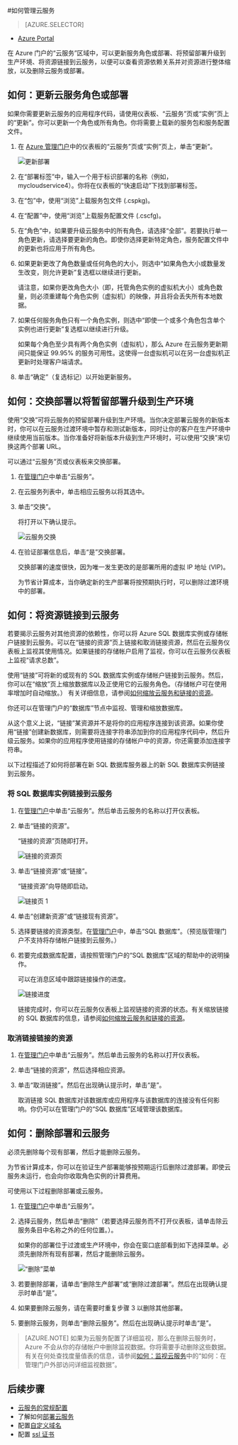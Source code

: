 <properties 
	pageTitle="如何管理云服务 | Microsoft Azure" 
	description="了解如何在 Azure 门户中管理云服务。" 
	services="cloud-services" 
	documentationCenter="" 
	authors="Thraka" 
	manager="timlt" 
	editor=""/>

<tags 
	ms.service="cloud-services" 
	ms.date="09/22/2015"
	wacn.date="11/12/2015"/>





#如何管理云服务

> [AZURE.SELECTOR]
- [Azure Portal](/documentation/articles/cloud-services-how-to-manage)

在 Azure 门户的“云服务”区域中，可以更新服务角色或部署、将预留部署升级到生产环境、将资源链接到云服务，以便可以查看资源依赖关系并对资源进行整体缩放，以及删除云服务或部署。


## 如何：更新云服务角色或部署

如果你需要更新云服务的应用程序代码，请使用仪表板、“云服务”页或“实例”页上的“更新”。你可以更新一个角色或所有角色。你将需要上载新的服务包和服务配置文件。

1. 在 [Azure 管理门户](https://manage.windowsazure.cn/)中的仪表板的“云服务”页或“实例”页上，单击“更新”。

	![更新部署](./media/cloud-services-how-to-manage/CloudServices_UpdateDeployment.png)

2. 在“部署标签”中，输入一个用于标识部署的名称（例如，mycloudservice4）。你将在仪表板的“快速启动”下找到部署标签。

3. 在“包”中，使用“浏览”上载服务包文件 (.cspkg)。

4. 在“配置”中，使用“浏览”上载服务配置文件 (.cscfg)。

5. 在“角色”中，如果要升级云服务中的所有角色，请选择“全部”。若要执行单一角色更新，请选择要更新的角色。即使你选择更新特定角色，服务配置文件中的更新也将应用于所有角色。

6. 如果更新更改了角色数量或任何角色的大小，则选中“如果角色大小或数量发生改变，则允许更新”复选框以继续进行更新。

	请注意，如果你更改角色大小（即，托管角色实例的虚拟机大小）或角色数量，则必须重建每个角色实例（虚拟机）的映像，并且将会丢失所有本地数据。

7. 如果任何服务角色只有一个角色实例，则选中“即使一个或多个角色包含单个实例也进行更新”复选框以继续进行升级。

	如果每个角色至少具有两个角色实例（虚拟机），那么 Azure 在云服务更新期间只能保证 99.95% 的服务可用性。这使得一台虚拟机可以在另一台虚拟机正更新时处理客户端请求。

8. 单击“确定”（复选标记）以开始更新服务。



## 如何：交换部署以将暂留部署升级到生产环境

使用“交换”可将云服务的预留部署升级到生产环境。当你决定部署云服务的新版本时，你可以在云服务过渡环境中暂存和测试新版本，同时让你的客户在生产环境中继续使用当前版本。当你准备好将新版本升级到生产环境时，可以使用“交换”来切换这两个部署 URL。

可以通过“云服务”页或仪表板来交换部署。

1. 在[管理门户](https://manage.windowsazure.cn/)中单击“云服务”。

2. 在云服务列表中，单击相应云服务以将其选中。

3. 单击“交换”。

	将打开以下确认提示。

	![云服务交换](./media/cloud-services-how-to-manage/CloudServices_Swap.png)

4. 在验证部署信息后，单击“是”交换部署。

	交换部署的速度很快，因为唯一发生更改的是部署所用的虚拟 IP 地址 (VIP)。

	为节省计算成本，当你确定新的生产部署将按预期执行时，可以删除过渡环境中的部署。

## 如何：将资源链接到云服务

若要揭示云服务对其他资源的依赖性，你可以将 Azure SQL 数据库实例或存储帐户链接到云服务。可以在“链接的资源”页上链接和取消链接资源，然后在云服务仪表板上监视其使用情况。如果链接的存储帐户启用了监视，你可以在云服务仪表板上监视“请求总数”。

使用“链接”可将新的或现有的 SQL 数据库实例或存储帐户链接到云服务。然后，你可以在“缩放”页上缩放数据库以及正使用它的云服务角色。（存储帐户可在使用率增加时自动缩放。） 有关详细信息，请参阅[如何缩放云服务和链接的资源](/documentation/articles/cloud-services-how-to-scale)。

你还可以在管理门户的“数据库”节点中监视、管理和缩放数据库。

从这个意义上说，“链接”某资源并不是将你的应用程序连接到该资源。如果你使用“链接”创建新数据库，则需要将连接字符串添加到你的应用程序代码中，然后升级云服务。如果你的应用程序使用链接的存储帐户中的资源，你还需要添加连接字符串。

以下过程描述了如何将部署在新 SQL 数据库服务器上的新 SQL 数据库实例链接到云服务。

### 将 SQL 数据库实例链接到云服务

1. 在[管理门户](http://manage.windowsazure.cn/)中单击“云服务”。然后单击云服务的名称以打开仪表板。

2. 单击“链接的资源”。

	“链接的资源”页随即打开。

	![链接的资源页](./media/cloud-services-how-to-manage/CloudServices_LinkedResourcesPage.png)

3. 单击“链接资源”或“链接”。

	“链接资源”向导随即启动。

	![链接页 1](./media/cloud-services-how-to-manage/CloudServices_LinkedResources_LinkPage1.png)

4. 单击“创建新资源”或“链接现有资源”。

5. 选择要链接的资源类型。在[管理门户](http://manage.windowsazure.cn/)中，单击“SQL 数据库”。（预览版管理门户不支持将存储帐户链接到云服务。）

6. 若要完成数据库配置，请按照管理门户的“SQL 数据库”区域的帮助中的说明操作。

	可以在消息区域中跟踪链接操作的进度。

	![链接进度](./media/cloud-services-how-to-manage/CloudServices_LinkedResources_LinkProgress.png)

	链接完成时，你可以在云服务仪表板上监视链接的资源的状态。有关缩放链接的 SQL 数据库的信息，请参阅[如何缩放云服务和链接的资源](/documentation/articles/cloud-services-how-to-scale)。

### 取消链接链接的资源

1. 在[管理门户](http://manage.windowsazure.cn/)中单击“云服务”。然后单击云服务的名称以打开仪表板。

2. 单击“链接的资源”，然后选择相应资源。

3. 单击“取消链接”。然后在出现确认提示时，单击“是”。

	取消链接 SQL 数据库对该数据库或应用程序与该数据库的连接没有任何影响。你仍可以在管理门户的“SQL 数据库”区域管理该数据库。



## 如何：删除部署和云服务

必须先删除每个现有部署，然后才能删除云服务。

为节省计算成本，你可以在验证生产部署能够按预期运行后删除过渡部署。即使云服务未运行，也会向你收取角色实例的计算费用。

可使用以下过程删除部署或云服务。 

1. 在[管理门户](http://manage.windowsazure.cn/)中单击“云服务”。

2. 选择云服务，然后单击“删除”（若要选择云服务而不打开仪表板，请单击除云服务条目中名称之外的任何位置。）。

	如果你的部署位于过渡或生产环境中，你会在窗口底部看到如下选择菜单。必须先删除所有现有部署，然后才能删除云服务。

	![“删除”菜单](./media/cloud-services-how-to-manage/CloudServices_DeleteMenu.png)


3. 若要删除部署，请单击“删除生产部署”或“删除过渡部署”。然后在出现确认提示时单击“是”。

4. 如果要删除云服务，请在需要时重复步骤 3 以删除其他部署。

5. 要删除云服务，则单击“删除云服务”。然后在出现确认提示时单击“是”。

> [AZURE.NOTE]
> 如果为云服务配置了详细监视，那么在删除云服务时，Azure 不会从你的存储帐户中删除监视数据。你将需要手动删除这些数据。有关在何处查找度量值表的信息，请参阅<a href="/documentation/articles/cloud-services-how-to-monitor">如何：监视云服务</a>中的“如何：在管理门户外部访问详细监视数据”。


## 后续步骤

 * [云服务的常规配置](/documentation/articles/cloud-services-how-to-configure)
* 了解如何[部署云服务](/documentation/articles/cloud-services-how-to-create-deploy)
* 配置[自定义域名](/documentation/articles/cloud-services-custom-domain-name)
* 配置 [ssl 证书](/documentation/articles/cloud-services-configure-ssl-certificate)

<!---HONumber=79-->